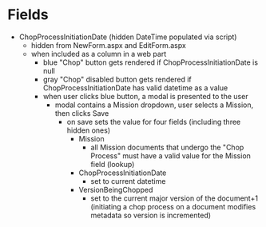 # Fields
* ChopProcessInitiationDate (hidden DateTime populated via script)
    * hidden from NewForm.aspx and EditForm.aspx
    * when included as a column in a web part
        * blue "Chop" button gets rendered if ChopProcessInitiationDate is null
        * gray "Chop" disabled button gets rendered if ChopProcessInitiationDate has valid datetime as a value
        * when user clicks blue button, a modal is presented to the user
            * modal contains a Mission dropdown, user selects a Mission, then clicks Save
                * on save sets the value for four fields (including three hidden ones)
                    * Mission
                        * all Mission documents that undergo the "Chop Process" must have a valid value for the Mission field (lookup)
                    * ChopProcessInitiationDate
                        * set to current datetime
                    * VersionBeingChopped
                        * set to the current major version of the document+1 (initiating a chop process on a document modifies metadata so version is incremented)


